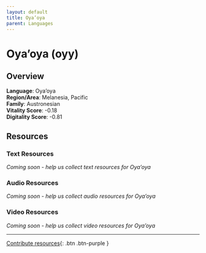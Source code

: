 ```yaml
---
layout: default
title: Oya’oya
parent: Languages
---
```


# Oya’oya (oyy)

## Overview

**Language**: Oya’oya  
**Region/Area**: Melanesia, Pacific  
**Family**: Austronesian  
**Vitality Score**: -0.18  
**Digitality Score**: -0.81  

## Resources

### Text Resources
*Coming soon - help us collect text resources for Oya’oya*

### Audio Resources
*Coming soon - help us collect audio resources for Oya’oya*

### Video Resources
*Coming soon - help us collect video resources for Oya’oya*

---

[Contribute resources](https://fairtrain.github.io/){: .btn .btn-purple }
